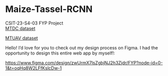 # Maize-Tassel-RCNN
CSIT-23-S4-03 FYP Project <br/>
[MTDC dataset](https://app.roboflow.com/maizeai/maizeai/5)

[MTUAV dataset](https://app.roboflow.com/maizeai/maize-tassel-uav/1)


Hello! I’d love for you to check out my design process on Figma. 
I had the opportunity to design this entire web app by myself!:

https://www.figma.com/design/zwUrmX7lsZgbjNJ2h3Zjdr/FYP?node-id=0-1&t=oqHq8W2LFfKslcDw-1
